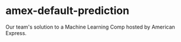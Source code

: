 # amex-default-prediction
Our team's solution to a Machine Learning Comp hosted by American Express. 
